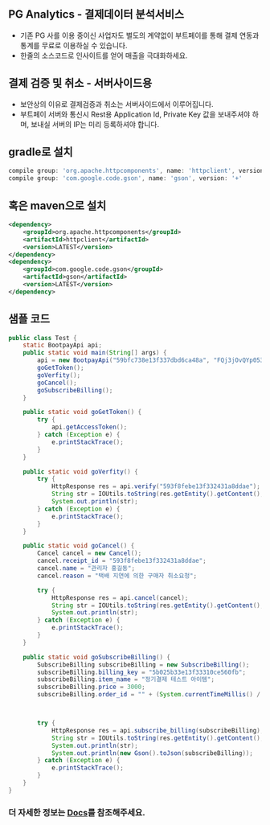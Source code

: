 
## PG Analytics - 결제데이터 분석서비스
* 기존 PG 사를 이용 중이신 사업자도 별도의 계약없이 부트페이를 통해 결제 연동과 통계를 무료로 이용하실 수 있습니다.
* 한줄의 소스코드로 인사이트를 얻어 매출을 극대화하세요.



## 결제 검증 및 취소 - 서버사이드용
* 보안상의 이유로 결제검증과 취소는 서버사이드에서 이루어집니다.
* 부트페이 서버와 통신시 Rest용 Application Id, Private Key 값을 보내주셔야 하며, 보내실 서버의 IP는 미리 등록하셔야 합니다.

## gradle로 설치 
```gradle
compile group: 'org.apache.httpcomponents', name: 'httpclient', version: '+'
compile group: 'com.google.code.gson', name: 'gson', version: '+'
```

## 혹은 maven으로 설치 
```xml
<dependency>
    <groupId>org.apache.httpcomponents</groupId>
    <artifactId>httpclient</artifactId>
    <version>LATEST</version>
</dependency>
<dependency>
    <groupId>com.google.code.gson</groupId>
    <artifactId>gson</artifactId>
    <version>LATEST</version>
</dependency>
```

## 샘플 코드
```java 
public class Test {
    static BootpayApi api;
    public static void main(String[] args) {
        api = new BootpayApi("59bfc738e13f337dbd6ca48a", "FQj3jOvQYp053nxzWxHSuw+cq3zUlSWZV2ec/8fkiyA=");
        goGetToken();
        goVerfity();
        goCancel();
        goSubscribeBilling();
    }

    public static void goGetToken() {
        try {
            api.getAccessToken();
        } catch (Exception e) {
            e.printStackTrace();
        }
    }

    public static void goVerfity() {
        try {
            HttpResponse res = api.verify("593f8febe13f332431a8ddae");
            String str = IOUtils.toString(res.getEntity().getContent(), "UTF-8");
            System.out.println(str);
        } catch (Exception e) {
            e.printStackTrace();
        }
    }

    public static void goCancel() {
        Cancel cancel = new Cancel();
        cancel.receipt_id = "593f8febe13f332431a8ddae";
        cancel.name = "관리자 홍길동";
        cancel.reason = "택배 지연에 의한 구매자 취소요청";

        try {
            HttpResponse res = api.cancel(cancel);
            String str = IOUtils.toString(res.getEntity().getContent(), "UTF-8");
            System.out.println(str);
        } catch (Exception e) {
            e.printStackTrace();
        }
    }

    public static void goSubscribeBilling() {
        SubscribeBilling subscribeBilling = new SubscribeBilling();
        subscribeBilling.billing_key = "5b025b33e13f33310ce560fb";
        subscribeBilling.item_name = "정기결제 테스트 아이템";
        subscribeBilling.price = 3000;
        subscribeBilling.order_id = "" + (System.currentTimeMillis() / 1000);



        try {
            HttpResponse res = api.subscribe_billing(subscribeBilling);
            String str = IOUtils.toString(res.getEntity().getContent(), "UTF-8");
            System.out.println(str);
            System.out.println(new Gson().toJson(subscribeBilling));
        } catch (Exception e) {
            e.printStackTrace();
        }
    }
}

```

### 더 자세한 정보는 [Docs](https://docs.bootpay.co.kr/api/validate?languageCurrentIndex=1)를 참조해주세요. 
